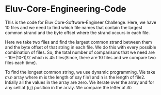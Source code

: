 # Eluv-Core-Engineering-Code

This is the code for Eluv Core-Software-Engineer Challenge. Here, we have 10 files and we need to find which file names that contain the largest common strand and the byte offset where the strand occurs in each file. 

Here we take two files and find the largest common strand between them and the byte offset of that string in each file. We do this with every possible combination of files. So, the total number of comparisons that we need are - 10*(10-1)/2 which is 45 files(Since, there are 10 files and we compare two files each time).

To find the longest common string, we use dynamic programming. We take *m.n* array where m is the length of say file1 and n is the length of file2. Intially all the values in the array are zero. We iterate over the array and for any cell at (i,j) position in the array. We compare the letter at $i{th}$
